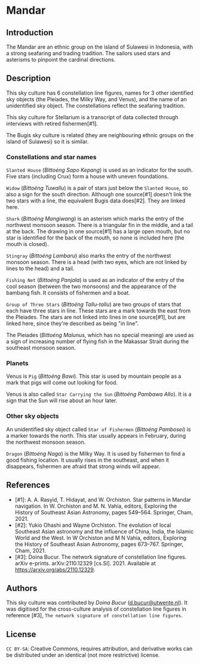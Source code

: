 # Mandar

## Introduction

The Mandar are an ethnic group on the island of Sulawesi in Indonesia, with a
strong seafaring and trading tradition. The sailors used stars and asterisms to
pinpoint the cardinal directions.

## Description

This sky culture has 6 constellation line figures, names for 3 other identified
sky objects (the Pleiades, the Milky Way, and Venus), and the name of an
unidentified sky object. The constellations reflect the seafaring tradition.

This sky culture for Stellarium is a transcript of data collected through
interviews with retired fishermen[#1].

The Bugis sky culture is related (they are neighbouring ethnic groups on the
island of Sulawesi) so it is similar.

### Constellations and star names

`Slanted House` (_Bittoéng Sapo Kepang_) is used as an indicator for the south. Five stars (including Crux) form a house with uneven foundations.

`Widow` (_Bittoéng Tuwallu_) is a pair of stars just below the `Slanted House`, so also a sign for the south direction. Although one source[#1] doesn't link the two stars with a line, the equivalent Bugis data does[#2]. They are linked here.

`Shark` (_Bittoéng Mangiwang_) is an asterism which marks the entry of the northwest monsoon season. There is a triangular fin in the middle, and a tail at the back. The drawing in one source[#1] has a large open mouth, but no star is identified for the back of the mouth, so none is included here (the mouth is closed). 

`Stingray` (_Bittoéng Lambaru_) also marks the entry of the northwest monsoon season. There is a head (with two eyes, which are not linked by lines to the head) and a tail.

`Fishing Net` (_Bittoéng Panjala_) is used as an indicator of the entry of the cool season (between the two monsoons) and the appearance of the bambang fish. It consists of fishermen and a boat.

`Group of Three Stars` (_Bittoéng Tallu-tallu_) are two groups of stars that each have three stars in line. These stars are a mark towards the east from the Pleiades. The stars are not linked into lines in one source[#1], but are linked here, since they're described as being "in line".

The Pleiades (_Bittoéng Malunus_, which has no special meaning) are used as a sign of increasing number of flying fish in the Makassar Strait during the southeast monsoon season. 

### Planets

Venus is `Pig` (_Bittoéng Bawi_). This star is used by mountain people as a mark that pigs will come out looking for food. 

Venus is also called `Star Carrying the Sun` (_Bittoéng Pambawa Allo_). It is a sign that the Sun will rise about an hour later.

### Other sky objects

An unidentified sky object called `Star of Fishermen` (_Bittoéng Pambosei_) is a marker towards the north. This star  usually appears in February, during the northwest monsoon season.

`Dragon` (_Bittoéng Naga_) is the Milky Way. It is used by fishermen to find a good fishing location. It usually rises in the southeast, and when it disappears, fishermen are afraid that strong winds will appear.

## References

 - [#1]: A. A. Rasyid, T. Hidayat, and W. Orchiston. Star patterns in Mandar navigation. In W. Orchiston and M. N. Vahia, editors, Exploring the History of Southeast Asian Astronomy, pages 549–564. Springer, Cham, 2021.
 - [#2]: Yukio Ohashi and Wayne Orchiston. The evolution of local Southeast Asian astronomy and the influence of China, India, the Islamic World and the West. In W Orchiston and M N Vahia, editors, Exploring the History of Southeast Asian Astronomy, pages 673–767. Springer, Cham, 2021.
 - [#3]: Doina Bucur. The network signature of constellation line figures. arXiv e-prints. arXiv:2110.12329 [cs.SI]. 2021. Available at <https://arxiv.org/abs/2110.12329>.

## Authors

This sky culture was contributed by _Doina Bucur_ (d.bucur@utwente.nl). It was digitised for the cross-culture analysis of constellation line figures in reference [#3], `The network signature of constellation line figures`.

## License

`CC BY-SA`: Creative Commons, requires attribution, and derivative works can be distributed under an identical (not more restrictive) license.
